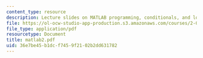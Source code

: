 ```yaml
---
content_type: resource
description: Lecture slides on MATLAB programming, conditionals, and loops.
file: https://ol-ocw-studio-app-production.s3.amazonaws.com/courses/2-003j-dynamics-and-control-i-fall-2007/36e7be45b1dcf7459f2102b2dd631782_matlab2.pdf
file_type: application/pdf
resourcetype: Document
title: matlab2.pdf
uid: 36e7be45-b1dc-f745-9f21-02b2dd631782
---
```

